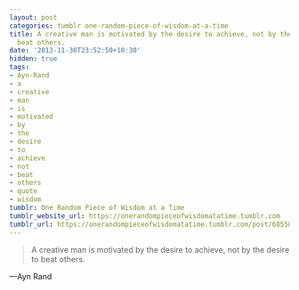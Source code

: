 ```yaml
---
layout: post
categories: tumblr one-random-piece-of-wisdom-at-a-time
title: A creative man is motivated by the desire to achieve, not by the desire to
  beat others.
date: '2013-11-30T23:52:50+10:30'
hidden: true
tags:
- Ayn-Rand
- a
- creative
- man
- is
- motivated
- by
- the
- desire
- to
- achieve
- not
- beat
- others
- quote
- wisdom
tumblr: One Random Piece of Wisdom at a Time
tumblr_website_url: https://onerandompieceofwisdomatatime.tumblr.com
tumblr_url: https://onerandompieceofwisdomatatime.tumblr.com/post/68558944941/a-creative-man-is-motivated-by-the-desire-to
---
```

> A creative man is motivated by the desire to achieve, not by the desire to beat others.

—Ayn Rand
